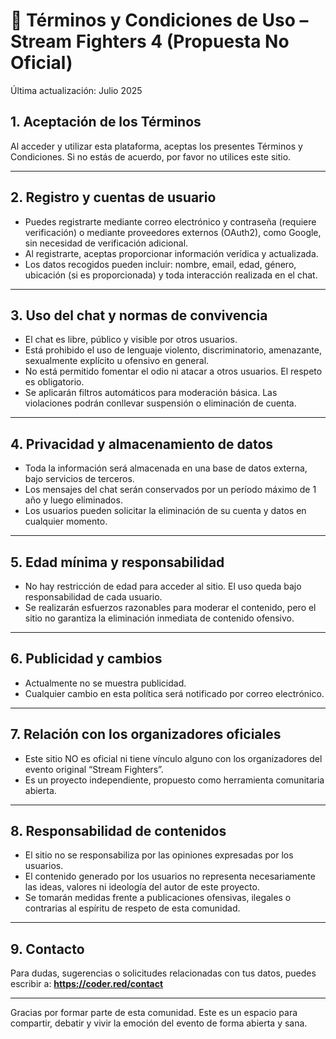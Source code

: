 # 📜 Términos y Condiciones de Uso – Stream Fighters 4 (Propuesta No Oficial)

Última actualización: Julio 2025

## 1. Aceptación de los Términos
Al acceder y utilizar esta plataforma, aceptas los presentes Términos y Condiciones. Si no estás de acuerdo, por favor no utilices este sitio.

---

## 2. Registro y cuentas de usuario
- Puedes registrarte mediante correo electrónico y contraseña (requiere verificación) o mediante proveedores externos (OAuth2), como Google, sin necesidad de verificación adicional.
- Al registrarte, aceptas proporcionar información verídica y actualizada.
- Los datos recogidos pueden incluir: nombre, email, edad, género, ubicación (si es proporcionada) y toda interacción realizada en el chat.

---

## 3. Uso del chat y normas de convivencia
- El chat es libre, público y visible por otros usuarios.
- Está prohibido el uso de lenguaje violento, discriminatorio, amenazante, sexualmente explícito u ofensivo en general.
- No está permitido fomentar el odio ni atacar a otros usuarios. El respeto es obligatorio.
- Se aplicarán filtros automáticos para moderación básica. Las violaciones podrán conllevar suspensión o eliminación de cuenta.

---

## 4. Privacidad y almacenamiento de datos
- Toda la información será almacenada en una base de datos externa, bajo servicios de terceros.
- Los mensajes del chat serán conservados por un período máximo de 1 año y luego eliminados.
- Los usuarios pueden solicitar la eliminación de su cuenta y datos en cualquier momento.

---

## 5. Edad mínima y responsabilidad
- No hay restricción de edad para acceder al sitio. El uso queda bajo responsabilidad de cada usuario.
- Se realizarán esfuerzos razonables para moderar el contenido, pero el sitio no garantiza la eliminación inmediata de contenido ofensivo.

---

## 6. Publicidad y cambios
- Actualmente no se muestra publicidad.
- Cualquier cambio en esta política será notificado por correo electrónico.

---

## 7. Relación con los organizadores oficiales
- Este sitio NO es oficial ni tiene vínculo alguno con los organizadores del evento original “Stream Fighters”.
- Es un proyecto independiente, propuesto como herramienta comunitaria abierta.

---

## 8. Responsabilidad de contenidos
- El sitio no se responsabiliza por las opiniones expresadas por los usuarios.
- El contenido generado por los usuarios no representa necesariamente las ideas, valores ni ideología del autor de este proyecto.
- Se tomarán medidas frente a publicaciones ofensivas, ilegales o contrarias al espíritu de respeto de esta comunidad.

---

## 9. Contacto
Para dudas, sugerencias o solicitudes relacionadas con tus datos, puedes escribir a: **https://coder.red/contact**

---

Gracias por formar parte de esta comunidad. Este es un espacio para compartir, debatir y vivir la emoción del evento de forma abierta y sana.
